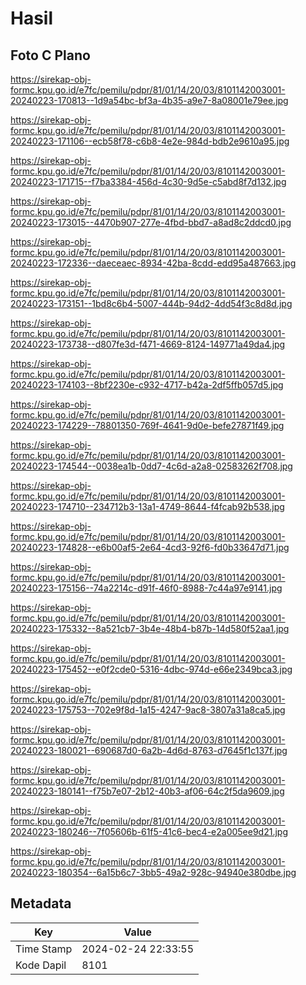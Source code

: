 # Hasil

## Foto C Plano

https://sirekap-obj-formc.kpu.go.id/e7fc/pemilu/pdpr/81/01/14/20/03/8101142003001-20240223-170813--1d9a54bc-bf3a-4b35-a9e7-8a08001e79ee.jpg

https://sirekap-obj-formc.kpu.go.id/e7fc/pemilu/pdpr/81/01/14/20/03/8101142003001-20240223-171106--ecb58f78-c6b8-4e2e-984d-bdb2e9610a95.jpg

https://sirekap-obj-formc.kpu.go.id/e7fc/pemilu/pdpr/81/01/14/20/03/8101142003001-20240223-171715--f7ba3384-456d-4c30-9d5e-c5abd8f7d132.jpg

https://sirekap-obj-formc.kpu.go.id/e7fc/pemilu/pdpr/81/01/14/20/03/8101142003001-20240223-173015--4470b907-277e-4fbd-bbd7-a8ad8c2ddcd0.jpg

https://sirekap-obj-formc.kpu.go.id/e7fc/pemilu/pdpr/81/01/14/20/03/8101142003001-20240223-172336--daeceaec-8934-42ba-8cdd-edd95a487663.jpg

https://sirekap-obj-formc.kpu.go.id/e7fc/pemilu/pdpr/81/01/14/20/03/8101142003001-20240223-173151--1bd8c6b4-5007-444b-94d2-4dd54f3c8d8d.jpg

https://sirekap-obj-formc.kpu.go.id/e7fc/pemilu/pdpr/81/01/14/20/03/8101142003001-20240223-173738--d807fe3d-f471-4669-8124-149771a49da4.jpg

https://sirekap-obj-formc.kpu.go.id/e7fc/pemilu/pdpr/81/01/14/20/03/8101142003001-20240223-174103--8bf2230e-c932-4717-b42a-2df5ffb057d5.jpg

https://sirekap-obj-formc.kpu.go.id/e7fc/pemilu/pdpr/81/01/14/20/03/8101142003001-20240223-174229--78801350-769f-4641-9d0e-befe27871f49.jpg

https://sirekap-obj-formc.kpu.go.id/e7fc/pemilu/pdpr/81/01/14/20/03/8101142003001-20240223-174544--0038ea1b-0dd7-4c6d-a2a8-02583262f708.jpg

https://sirekap-obj-formc.kpu.go.id/e7fc/pemilu/pdpr/81/01/14/20/03/8101142003001-20240223-174710--234712b3-13a1-4749-8644-f4fcab92b538.jpg

https://sirekap-obj-formc.kpu.go.id/e7fc/pemilu/pdpr/81/01/14/20/03/8101142003001-20240223-174828--e6b00af5-2e64-4cd3-92f6-fd0b33647d71.jpg

https://sirekap-obj-formc.kpu.go.id/e7fc/pemilu/pdpr/81/01/14/20/03/8101142003001-20240223-175156--74a2214c-d91f-46f0-8988-7c44a97e9141.jpg

https://sirekap-obj-formc.kpu.go.id/e7fc/pemilu/pdpr/81/01/14/20/03/8101142003001-20240223-175332--8a521cb7-3b4e-48b4-b87b-14d580f52aa1.jpg

https://sirekap-obj-formc.kpu.go.id/e7fc/pemilu/pdpr/81/01/14/20/03/8101142003001-20240223-175452--e0f2cde0-5316-4dbc-974d-e66e2349bca3.jpg

https://sirekap-obj-formc.kpu.go.id/e7fc/pemilu/pdpr/81/01/14/20/03/8101142003001-20240223-175753--702e9f8d-1a15-4247-9ac8-3807a31a8ca5.jpg

https://sirekap-obj-formc.kpu.go.id/e7fc/pemilu/pdpr/81/01/14/20/03/8101142003001-20240223-180021--690687d0-6a2b-4d6d-8763-d7645f1c137f.jpg

https://sirekap-obj-formc.kpu.go.id/e7fc/pemilu/pdpr/81/01/14/20/03/8101142003001-20240223-180141--f75b7e07-2b12-40b3-af06-64c2f5da9609.jpg

https://sirekap-obj-formc.kpu.go.id/e7fc/pemilu/pdpr/81/01/14/20/03/8101142003001-20240223-180246--7f05606b-61f5-41c6-bec4-e2a005ee9d21.jpg

https://sirekap-obj-formc.kpu.go.id/e7fc/pemilu/pdpr/81/01/14/20/03/8101142003001-20240223-180354--6a15b6c7-3bb5-49a2-928c-94940e380dbe.jpg


## Metadata

| Key        | Value               |
| ---------- | ------------------- |
| Time Stamp | 2024-02-24 22:33:55 |
| Kode Dapil | 8101                |




